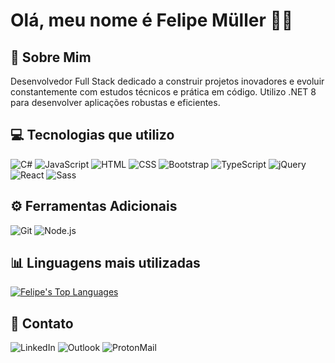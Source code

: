 # Olá, meu nome é Felipe Müller 👋🏻

## 🚀 Sobre Mim  
Desenvolvedor Full Stack dedicado a construir projetos inovadores e evoluir constantemente com estudos técnicos e prática em código. Utilizo .NET 8 para desenvolver aplicações robustas e eficientes.

## 💻 Tecnologias que utilizo 
![C#](https://img.shields.io/badge/C%23-239120?style=for-the-badge&logo=c-sharp&logoColor=white)
![JavaScript](https://img.shields.io/badge/JavaScript-F7DF1E.svg?style=for-the-badge&logo=JavaScript&logoColor=black)
![HTML](https://img.shields.io/badge/HTML5-E34F26.svg?style=for-the-badge&logo=HTML5&logoColor=white)
![CSS](https://img.shields.io/badge/CSS-663399.svg?style=for-the-badge&logo=CSS&logoColor=white)
![Bootstrap](https://img.shields.io/badge/Bootstrap-7952B3.svg?style=for-the-badge&logo=Bootstrap&logoColor=white)
![TypeScript](https://img.shields.io/badge/TypeScript-3178C6.svg?style=for-the-badge&logo=TypeScript&logoColor=white)
![jQuery](https://img.shields.io/badge/jQuery-0769AD.svg?style=for-the-badge&logo=jQuery&logoColor=white)
![React](https://img.shields.io/badge/React-61DAFB.svg?style=for-the-badge&logo=React&logoColor=black)
![Sass](https://img.shields.io/badge/Sass-CC6699.svg?style=for-the-badge&logo=Sass&logoColor=white)

## ⚙️ Ferramentas Adicionais
![Git](https://img.shields.io/badge/Git-F05032.svg?style=for-the-badge&logo=git&logoColor=white)
![Node.js](https://img.shields.io/badge/Node.js-339933.svg?style=for-the-badge&logo=node.js&logoColor=white)

## 📊 Linguagens mais utilizadas 
[![Felipe's Top Languages](https://github-readme-stats.vercel.app/api/top-langs/?username=felipemullerdev&layout=donut&theme=dracula&title_color=ff79c6&text_color=ffffff&hide_title=true&hide_border=true&langs_count=6)](https://github.com/felipemullerdev)

## 📧 Contato 
![LinkedIn](https://img.shields.io/badge/LinkedIn-0077B5?style=for-the-badge&logo=linkedin&logoColor=white)
![Outlook](https://img.shields.io/badge/Microsoft_Outlook-0078D4?style=for-the-badge&logo=microsoft-outlook&logoColor=white)
![ProtonMail](https://img.shields.io/badge/ProtonMail-8B89CC?style=for-the-badge&logo=protonmail&logoColor=white)
